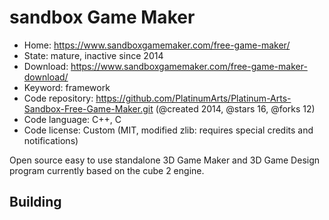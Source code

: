 # sandbox Game Maker

- Home: https://www.sandboxgamemaker.com/free-game-maker/
- State: mature, inactive since 2014
- Download: https://www.sandboxgamemaker.com/free-game-maker-download/
- Keyword: framework
- Code repository: https://github.com/PlatinumArts/Platinum-Arts-Sandbox-Free-Game-Maker.git (@created 2014, @stars 16, @forks 12)
- Code language: C++, C
- Code license: Custom (MIT, modified zlib: requires special credits and notifications)

Open source easy to use standalone 3D Game Maker and 3D Game Design program currently based on the cube 2 engine.

## Building
